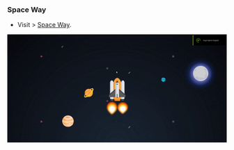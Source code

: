 ### Space Way

- Visit > [Space Way](https://ugurkarakurt.github.io/Frontend-Challanges/5-Space-Way/).

![image info](assets/images/video.gif)
